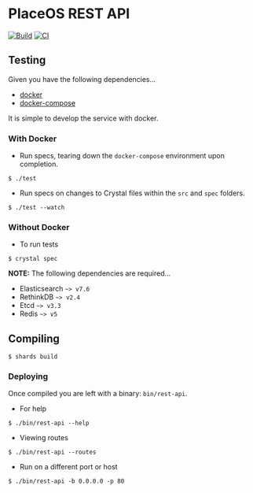 # PlaceOS REST API

[![Build](https://github.com/PlaceOS/rest-api/actions/workflows/build.yml/badge.svg)](https://github.com/PlaceOS/rest-api/actions/workflows/build.yml)
[![CI](https://github.com/PlaceOS/rest-api/actions/workflows/ci.yml/badge.svg)](https://github.com/PlaceOS/rest-api/actions/workflows/ci.yml)

## Testing

Given you have the following dependencies...

- [docker](https://www.docker.com/)
- [docker-compose](https://github.com/docker/compose)

It is simple to develop the service with docker.

### With Docker

- Run specs, tearing down the `docker-compose` environment upon completion.

```shell-session
$ ./test
```

- Run specs on changes to Crystal files within the `src` and `spec` folders.

```shell-session
$ ./test --watch
```

### Without Docker

- To run tests

```shell-session
$ crystal spec
```

**NOTE:** The following dependencies are required...

- Elasticsearch `~> v7.6`
- RethinkDB `~> v2.4`
- Etcd `~> v3.3`
- Redis `~> v5`

## Compiling

```shell-session
$ shards build
```

### Deploying

Once compiled you are left with a binary: `bin/rest-api`.

- For help

```shell-session
$ ./bin/rest-api --help
```

- Viewing routes

```shell-session
$ ./bin/rest-api --routes
```

- Run on a different port or host

```shell-session
$ ./bin/rest-api -b 0.0.0.0 -p 80
```
